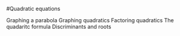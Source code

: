 #Quadratic equations 

Graphing a parabola 
Graphing quadratics 
Factoring quadratics 
The quadaritc formula 
Discriminants and roots 
